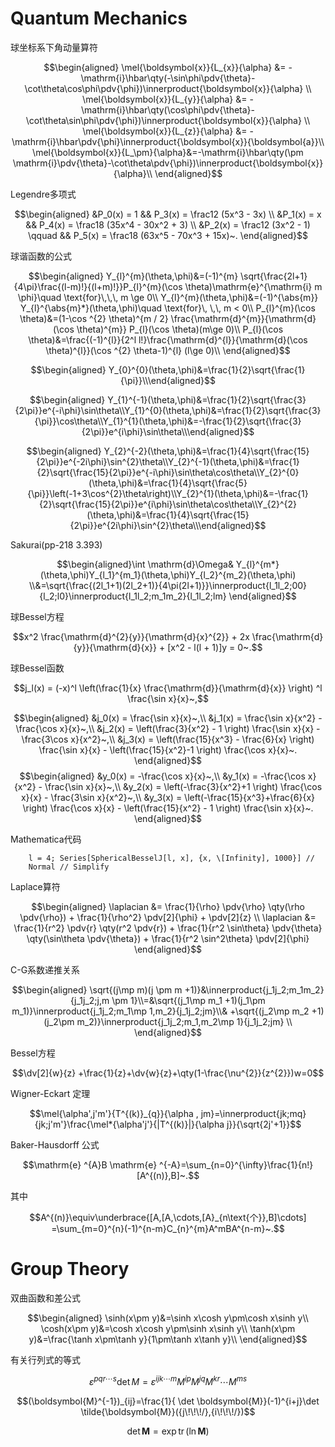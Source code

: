 # Quantum Mechanics

球坐标系下角动量算符 

$$\begin{aligned}
        \mel{\boldsymbol{x}}{L_{x}}{\alpha} &= -\mathrm{i}\hbar\qty(-\sin\phi\pdv{\theta}-\cot\theta\cos\phi\pdv{\phi})\innerproduct{\boldsymbol{x}}{\alpha} \\
        \mel{\boldsymbol{x}}{L_{y}}{\alpha} &= -\mathrm{i}\hbar\qty(\cos\phi\pdv{\theta}-\cot\theta\sin\phi\pdv{\phi})\innerproduct{\boldsymbol{x}}{\alpha} \\
        \mel{\boldsymbol{x}}{L_{z}}{\alpha} &= -\mathrm{i}\hbar\pdv{\phi}\innerproduct{\boldsymbol{x}}{\boldsymbol{a}}\\
        \mel{\boldsymbol{x}}{L_\pm}{\alpha}&=-\mathrm{i}\hbar\qty(\pm \mathrm{i}\pdv{\theta}-\cot\theta\pdv{\phi})\innerproduct{\boldsymbol{x}}{\alpha}\\
\end{aligned}$$ 
    
Legendre多项式 
    
$$\begin{aligned}
    &P_0(x) = 1  && P_3(x) = \frac12 (5x^3 - 3x) \\
    &P_1(x) = x  && P_4(x) = \frac18 (35x^4 - 30x^2 + 3) \\
    &P_2(x) = \frac12 (3x^2 - 1) \qquad && P_5(x) = \frac18 (63x^5 - 70x^3 + 15x)~.
    \end{aligned}$$ 
    
球谐函数的公式 

$$\begin{aligned}
Y_{l}^{m}(\theta,\phi)&=(-1)^{m} \sqrt{\frac{2l+1}{4\pi}\frac{(l-m)!}{(l+m)!}}P_{l}^{m}(\cos \theta)\mathrm{e}^{\mathrm{i} m \phi}\quad \text{for}\,\,\, m \ge 0\\
Y_{l}^{m}(\theta,\phi)&=(-1)^{\abs{m}} Y_{l}^{\abs{m}*}(\theta,\phi)\quad \text{for}\, \,\, m < 0\\
P_{l}^{m}(\cos \theta)&=(1-\cos ^{2} \theta)^{m / 2} \frac{\mathrm{d}^{m}}{\mathrm{d}(\cos \theta)^{m}} P_{l}(\cos \theta)(m\ge 0)\\
P_{l}(\cos  \theta)&=\frac{(-1)^{l}}{2^l l!}\frac{\mathrm{d}^{l}}{\mathrm{d}(\cos \theta)^{l}}(\cos ^{2} \theta-1)^{l} (l\ge 0)\\ 
\end{aligned}$$

$$\begin{aligned} Y_{0}^{0}(\theta,\phi)&=\frac{1}{2}\sqrt{\frac{1}{\pi}}\\\end{aligned}$$

$$\begin{aligned} Y_{1}^{-1}(\theta,\phi)&=\frac{1}{2}\sqrt{\frac{3}{2\pi}}e^{-i\phi}\sin\theta\\Y_{1}^{0}(\theta,\phi)&=\frac{1}{2}\sqrt{\frac{3}{\pi}}\cos\theta\\Y_{1}^{1}(\theta,\phi)&=-\frac{1}{2}\sqrt{\frac{3}{2\pi}}e^{i\phi}\sin\theta\\\end{aligned}$$

$$\begin{aligned} Y_{2}^{-2}(\theta,\phi)&=\frac{1}{4}\sqrt{\frac{15}{2\pi}}e^{-2i\phi}\sin^{2}\theta\\Y_{2}^{-1}(\theta,\phi)&=\frac{1}{2}\sqrt{\frac{15}{2\pi}}e^{-i\phi}\sin\theta\cos\theta\\Y_{2}^{0}(\theta,\phi)&=\frac{1}{4}\sqrt{\frac{5}{\pi}}\left(-1+3\cos^{2}\theta\right)\\Y_{2}^{1}(\theta,\phi)&=-\frac{1}{2}\sqrt{\frac{15}{2\pi}}e^{i\phi}\sin\theta\cos\theta\\Y_{2}^{2}(\theta,\phi)&=\frac{1}{4}\sqrt{\frac{15}{2\pi}}e^{2i\phi}\sin^{2}\theta\\\end{aligned}$$

Sakurai(pp-218 3.393)

$$\begin{aligned}\int \mathrm{d}\Omega& Y_{l}^{m*}(\theta,\phi)Y_{l_1}^{m_1}(\theta,\phi)Y_{l_2}^{m_2}(\theta,\phi)
     \\&=\sqrt{\frac{(2l_1+1)(2l_2+1)}{4\pi(2l+1)}}\innerproduct{l_1l_2;00}{l_2;l0}\innerproduct{l_1l_2;m_1m_2}{l_1l_2;lm}
    \end{aligned}$$ 
    
球Bessel方程

$$x^2  \frac{\mathrm{d}^{2}{y}}{\mathrm{d}{x}^{2}}  + 2x  \frac{\mathrm{d}{y}}{\mathrm{d}{x}}  + [x^2 - l(l + 1)]y = 0~.$$

球Bessel函数

$$j_l(x) = (-x)^l  \left(\frac{1}{x}  \frac{\mathrm{d}}{\mathrm{d}{x}}  \right) ^l \frac{\sin x}{x}~,$$

$$\begin{aligned}
        &j_0(x) = \frac{\sin x}{x}~,\\
        &j_1(x) = \frac{\sin x}{x^2} - \frac{\cos x}{x}~,\\
        &j_2(x) =  \left(\frac{3}{x^2} - 1 \right)  \frac{\sin x}{x} - \frac{3\cos x}{x^2}~,\\
        &j_3(x) =  \left(\frac{15}{x^3} - \frac{6}{x} \right) \frac{\sin x}{x} -  \left(\frac{15}{x^2}-1 \right) \frac{\cos x}{x}~.       
\end{aligned}$$ 
$$\begin{aligned}
            &y_0(x) = -\frac{\cos x}{x}~,\\
            &y_1(x) = -\frac{\cos x}{x^2} - \frac{\sin x}{x}~,\\
            &y_2(x) =  \left(-\frac{3}{x^2}+1 \right) \frac{\cos x}{x} - \frac{3\sin x}{x^2}~,\\
            &y_3(x) =  \left(-\frac{15}{x^3}+\frac{6}{x} \right)  \frac{\cos x}{x} -  \left(\frac{15}{x^2} - 1 \right) \frac{\sin x}{x}~.         
\end{aligned}$$ 

Mathematica代码

        l = 4; Series[SphericalBesselJ[l, x], {x, \[Infinity], 1000}] // 
        Normal // Simplify

Laplace算符

$$\begin{aligned}        \laplacian &= \frac{1}{\rho} \pdv{\rho} \qty(\rho \pdv{\rho}) + \frac{1}{\rho^2} \pdv[2]{\phi} + \pdv[2]{z}
 \\
    \laplacian &= \frac{1}{r^2} \pdv{r} \qty(r^2 \pdv{r}) + \frac{1}{r^2 \sin\theta} \pdv{\theta} \qty(\sin\theta \pdv{\theta}) + \frac{1}{r^2 \sin^2\theta} \pdv[2]{\phi}
\end{aligned}$$ 

C-G系数递推关系 

$$\begin{aligned}
\sqrt{(j\mp m)(j \pm m +1)}&\innerproduct{j_1j_2;m_1m_2}{j_1j_2;j,m \pm 1}\\=&\sqrt{(j_1\mp m_1 +1)(j_1\pm m_1)}\innerproduct{j_1j_2;m_1\mp 1,m_2}{j_1j_2;jm}\\&  +\sqrt{(j_2\mp m_2 +1)(j_2\pm m_2)}\innerproduct{j_1j_2;m_1,m_2\mp 1}{j_1j_2;jm} \\
\end{aligned}$$ 

Bessel方程

$$\dv[2]{w}{z} +\frac{1}{z}+\dv{w}{z}+\qty(1-\frac{\nu^{2}}{z^{2}})w=0$$

Wigner-Eckart 定理

$$\mel{\alpha',j'm'}{T^{(k)}_{q}}{\alpha , jm}=\innerproduct{jk;mq}{jk;j'm'}\frac{\mel*{\alpha'j'}{|T^{(k)}|}{\alpha j}}{\sqrt{2j'+1}}$$

Baker-Hausdorff 公式

$$\mathrm{e}  ^{A}B \mathrm{e} ^{-A}=\sum_{n=0}^{\infty}\frac{1}{n!}[A^{(n)},B]~.$$

其中

$$A^{(n)}\equiv\underbrace{[A,[A,\cdots,[A}_{n\text{个}},B]\cdots]
    =\sum_{m=0}^{n}(-1)^{n-m}C_{n}^{m}A^mBA^{n-m}~.$$

# Group Theory

双曲函数和差公式 

$$\begin{aligned}
        \sinh(x\pm y)&=\sinh x\cosh y\pm\cosh x\sinh y\\
        \cosh(x\pm y)&=\cosh x\cosh y\pm\sinh x\sinh y\\
        \tanh(x\pm y)&=\frac{\tanh x\pm\tanh y}{1\pm\tanh x\tanh y}\\
\end{aligned}$$ 
    
有关行列式的等式

$$\varepsilon^{pqr\cdots s}\det M =\varepsilon^{ijk\cdots m}M^{ip}M^{jq}M^{kr}\cdots M^{ms}$$

$$(\boldsymbol{M}^{-1})_{ij}=\frac{1}{ \det \boldsymbol{M}}(-1)^{i+j}\det \tilde{\boldsymbol{M}}({j\!\!\!/},{i\!\!\!/})$$

$$\det \boldsymbol{M}=\exp {\operatorname{tr}(\ln \boldsymbol{M})}$$

